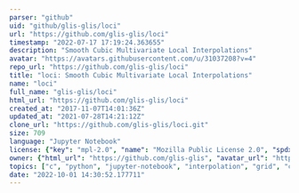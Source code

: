 ```yaml
---
parser: "github"
uid: "github/glis-glis/loci"
url: "https://github.com/glis-glis/loci"
timestamp: "2022-07-17 17:19:24.363655"
description: "Smooth Cubic Multivariate Local Interpolations"
avatar: "https://avatars.githubusercontent.com/u/31037208?v=4"
repo_url: "https://github.com/glis-glis/loci"
title: "loci: Smooth Cubic Multivariate Local Interpolations"
name: "loci"
full_name: "glis-glis/loci"
html_url: "https://github.com/glis-glis/loci"
created_at: "2017-11-07T14:01:36Z"
updated_at: "2021-07-28T14:21:12Z"
clone_url: "https://github.com/glis-glis/loci.git"
size: 709
language: "Jupyter Notebook"
license: {"key": "mpl-2.0", "name": "Mozilla Public License 2.0", "spdx_id": "MPL-2.0", "url": "https://api.github.com/licenses/mpl-2.0", "node_id": "MDc6TGljZW5zZTE0"}
owner: {"html_url": "https://github.com/glis-glis", "avatar_url": "https://avatars.githubusercontent.com/u/31037208?v=4", "login": "glis-glis", "type": "User"}
topics: ["c", "python", "jupyter-notebook", "interpolation", "grid", "cubic", "local"]
date: "2022-10-01 14:30:52.177711"
---
```

